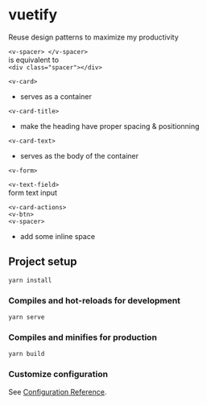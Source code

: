 # vuetify

Reuse design patterns to maximize my productivity


``` <v-spacer> </v-spacer> ```  
is equivalent to  
``` <div class="spacer"></div> ```  

``` <v-card> ```  
- serves as a container 

``` <v-card-title> ```  
- make the heading have proper spacing & positionning

``` <v-card-text> ```  
- serves as the body of the container

``` <v-form> ```  

``` <v-text-field> ```  
form text input

``` <v-card-actions> ```  
``` <v-btn> ```  
``` <v-spacer> ```    
- add some inline space











## Project setup
```
yarn install

```

### Compiles and hot-reloads for development
```
yarn serve
```

### Compiles and minifies for production
```
yarn build
```

### Customize configuration
See [Configuration Reference](https://cli.vuejs.org/config/).
